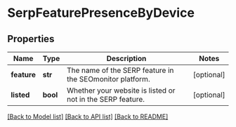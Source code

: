 # SerpFeaturePresenceByDevice

## Properties
Name | Type | Description | Notes
------------ | ------------- | ------------- | -------------
**feature** | **str** | The name of the SERP feature in the SEOmonitor platform. | [optional] 
**listed** | **bool** | Whether your website is listed or not in the SERP feature. | [optional] 

[[Back to Model list]](../README.md#documentation-for-models) [[Back to API list]](../README.md#documentation-for-api-endpoints) [[Back to README]](../README.md)

